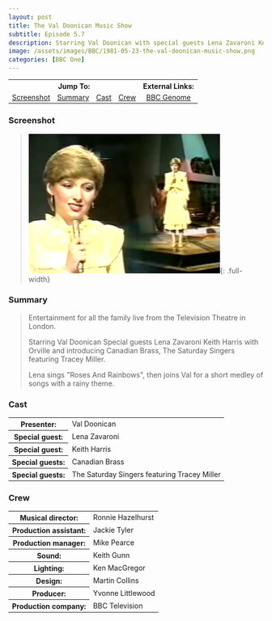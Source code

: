 ```yaml
---
layout: post
title: The Val Doonican Music Show
subtitle: Episode 5.7
description: Starring Val Doonican with special guests Lena Zavaroni Keith Harris with Orville and introducing Canadian Brass, The Saturday Singers featuring Tracey Miller.
image: /assets/images/BBC/1981-05-23-the-val-doonican-music-show.png
categories: [BBC One]
---
```


<table>
<tr align="center">
<th colspan="4">Jump To:</th>
<th>External Links:</th>
</tr>

<tr align="center">
<td><a href="#screenshot">Screenshot</a></td>
<td><a href="#summary">Summary</a></td>
<td><a href="#cast">Cast</a></td>
<td><a href="#crew">Crew</a></td>
<td><a href="https://genome.ch.bbc.co.uk/940f6358bc8e4255b79f593c37c2f3f4">BBC Genome</a></td>
</tr>
</table>

### Screenshot

> ![Screenshot of Lena Zavaroni on the The Val Doonican Music Show](/assets/images/BBC/1981-05-23-the-val-doonican-music-show.png "Screenshot of Lena Zavaroni on the The Val Doonican Music Show"){: .full-width}

### Summary
> Entertainment for all the family live from the Television Theatre in London.
>
>Starring Val Doonican Special guests Lena Zavaroni Keith Harris with Orville and introducing Canadian Brass, The Saturday Singers featuring Tracey Miller.
>
> Lena sings &quot;Roses And Rainbows&quot;, then joins Val for a short medley of songs with a rainy theme.

### Cast
<table>
<tr><th>Presenter:</th><td>Val Doonican</td></tr>
<tr><th>Special guest:</th><td>Lena Zavaroni</td></tr>
<tr><th>Special guest:</th><td>Keith Harris</td></tr>
<tr><th>Special guests:</th><td>Canadian Brass</td></tr>
<tr><th>Special guests:</th><td>The Saturday Singers featuring Tracey Miller</td></tr>
</table>

### Crew
<table>
<tr><th>Musical director:</th><td>Ronnie Hazelhurst</td></tr>
<tr><th>Production assistant:</th><td>Jackie Tyler</td></tr>
<tr><th>Production manager:</th><td>Mike Pearce</td></tr>
<tr><th>Sound:</th><td>Keith Gunn</td></tr>
<tr><th>Lighting:</th><td>Ken MacGregor</td></tr>
<tr><th>Design:</th><td>Martin Collins</td></tr>
<tr><th>Producer:</th><td>Yvonne Littlewood</td></tr>
<tr><th>Production company:</th><td>BBC Television</td></tr>
</table>

